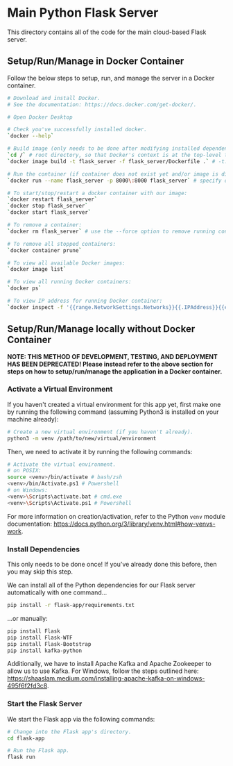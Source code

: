 # Main Python Flask Server
This directory contains all of the code for the main cloud-based Flask server.

## Setup/Run/Manage in Docker Container
Follow the below steps to setup, run, and manage the server in a Docker container.

```bash
# Download and install Docker.
# See the documentation: https://docs.docker.com/get-docker/.

# Open Docker Desktop

# Check you've successfully installed docker.
`docker --help`

# Build image (only needs to be done after modifying installed dependencies and/or OS-level package versions).
`cd /` # root directory, so that Docker's context is at the top-level to allow copying of the `common` directory.
`docker image build -t flask_server -f flask_server/Dockerfile .` # -t: Name to be given to built image

# Run the container (if container does not exist yet and/or image is different)
`docker run --name flask_server -p 8000\:8000 flask_server` # specify option -d to run in detached mode

# To start/stop/restart a docker container with our image:
`docker restart flask_server`
`docker stop flask_server`
`docker start flask_server`

# To remove a container:
`docker rm flask_server` # use the --force option to remove running containers

# To remove all stopped containers:
`docker container prune`

# To view all available Docker images:
`docker image list`

# To view all running Docker containers:
`docker ps`

# To view IP address for running Docker container:
`docker inspect -f '{{range.NetworkSettings.Networks}}{{.IPAddress}}{{end}}' flask_server`
```

## Setup/Run/Manage locally without Docker Container
**NOTE: THIS METHOD OF DEVELOPMENT, TESTING, AND DEPLOYMENT HAS BEEN DEPRECATED! Please instead refer to the above section for steps on how to setup/run/manage the application in a Docker container.**

### Activate a Virtual Environment
If you haven't created a virtual environment for this app yet, first make one by running the following command (assuming Python3 is installed on your machine already):
```bash
# Create a new virtual environment (if you haven't already).
python3 -m venv /path/to/new/virtual/environment
```

Then, we need to activate it by running the following commands:
```bash
# Activate the virtual environment.
# on POSIX:
source <venv>/bin/activate # bash/zsh
<venv>/bin/Activate.ps1 # Powershell
# on Windows:
<venv>\Scripts\activate.bat # cmd.exe
<venv>\Scripts\Activate.ps1 # Powershell
```

For more information on creation/activation, refer to the Python `venv` module documentation: https://docs.python.org/3/library/venv.html#how-venvs-work.

### Install Dependencies
This only needs to be done once! If you've already done this before, then you may skip this step.

We can install all of the Python dependencies for our Flask server automatically with one command...
```bash
pip install -r flask-app/requirements.txt
```

...or manually:
```bash
pip install Flask
pip install Flask-WTF
pip install Flask-Bootstrap
pip install kafka-python
```

Additionally, we have to install Apache Kafka and Apache Zookeeper to allow us to use Kafka. For Windows, follow the steps outlined here: https://shaaslam.medium.com/installing-apache-kafka-on-windows-495f6f2fd3c8.

### Start the Flask Server
We start the Flask app via the following commands:
```bash
# Change into the Flask app's directory.
cd flask-app

# Run the Flask app.
flask run
```